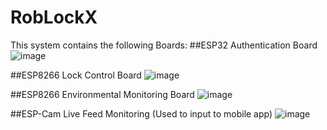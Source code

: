 # RobLockX
This system contains the following Boards:
##ESP32 Authentication Board
![image](https://github.com/user-attachments/assets/1e5f1728-c88c-4a7f-a12d-84f7aee26bbf)

##ESP8266 Lock Control Board
![image](https://github.com/user-attachments/assets/a5c669b4-f91b-42ed-9698-1540a10e1e16)

##ESP8266 Environmental Monitoring Board
![image](https://github.com/user-attachments/assets/f64040ff-88d7-4861-b231-0a132de10803)

##ESP-Cam Live Feed Monitoring
(Used to input to mobile app)
![image](https://github.com/user-attachments/assets/a3e3933b-db7d-4a8e-ba93-270328cd4923)
